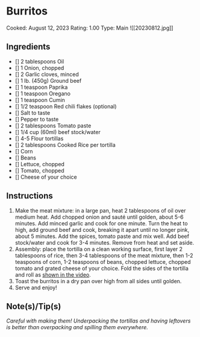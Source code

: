# Burritos
Cooked: August 12, 2023
Rating: 1.00
Type: Main
![[20230812.jpg]]
## Ingredients
 - [] 2 tablespoons Oil
 - [] 1 Onion, chopped
 - [] 2 Garlic cloves, minced
 - [] 1 lb. (450g) Ground beef
 - [] 1 teaspoon Paprika
 - [] 1 teaspoon Oregano
 - [] 1 teaspoon Cumin
 - [] 1/2 teaspoon Red chili flakes (optional)
 - [] Salt to taste
 - [] Pepper to taste
 - [] 2 tablespoons Tomato paste
 - [] 1/4 cup (60ml) beef stock/water
 - [] 4-5 Flour tortillas
 - [] 2 tablespoons Cooked Rice per tortilla 
 - [] Corn
 - [] Beans
 - [] Lettuce, chopped
 - [] Tomato, chopped
 - [] Cheese of your choice
## Instructions
1. Make the meat mixture: in a large pan, heat 2 tablespoons of oil over medium heat. Add chopped onion and sauté until golden, about 5-6 minutes. Add minced garlic and cook for one minute. Turn the heat to high, add ground beef and cook, breaking it apart until no longer pink, about 5 minutes. Add the spices, tomato paste and mix well. Add beef stock/water and cook for 3-4 minutes. Remove from heat and set aside.
2. Assembly: place the tortilla on a clean working surface, first layer 2 tablespoons of rice, then 3-4 tablespoons of the meat mixture, then 1-2 teaspoons of corn, 1-2 teaspoons of beans, chopped lettuce, chopped tomato and grated cheese of your choice. Fold the sides of the tortilla and roll as [shown in the video](https://youtu.be/krkf7ObsTM4).
3. Toast the burritos in a dry pan over high from all sides until golden.
4. Serve and enjoy!
## Note(s)/Tip(s)
*Careful with making them! Underpacking the tortillas and having leftovers is better than overpacking and spilling them everywhere.*